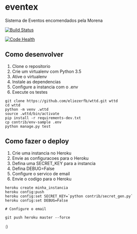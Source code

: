 # eventex

Sistema de Eventos encomendados pela Morena

[![Build Status](https://travis-ci.org/eliezerfb/wttd.svg?branch=master)](https://travis-ci.org/eliezerfb/wttd)

[![Code Health](https://landscape.io/github/eliezerfb/wttd/master/landscape.svg?style=flat)](https://landscape.io/github/eliezerfb/wttd/master)

## Como desenvolver

1. Clone o repositorio
2. Crie um virtualenv com Python 3.5
3. Ative o virtualenv
4. Instale as dependencias
5. Configure a instancia com o .env
6. Execute os testes

```console
git clone https://github.com/eliezerfb/wttd.git wttd
cd wttd
python -m venv .wttd
source .wttd/bin/activate
pip install -r requirements-dev.txt
cp contrib/env-sample .env
python manage.py test
```
## Como fazer o deploy

1. Crie uma instancia no Heroku
2. Envie as configuracoes para o Heroku
3. Defina uma SECRET_KEY para a instancia
4. Defina DEBUG=False
5. Configure o servico de email
6. Envie o codigo para o Heroku

```console
heroku create minha_instancia
heroku config:push
heroku config:set SECRET_KEY=`python contrib/secret_gen.py`
heroku config:set DEBUG=False

# Configure o email

git push heroku master --force
```

:)
